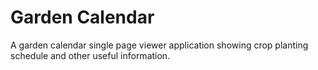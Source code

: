 Garden Calendar
===========================

A garden calendar single page viewer application showing crop planting schedule and other useful information.